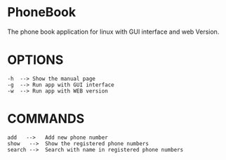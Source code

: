 # PhoneBook
The phone book application for linux with GUI interface and web Version.

# OPTIONS

    -h	-->	Show the manual page
    -g	-->	Run app with GUI interface
    -w	-->	Run app with WEB version

# COMMANDS

    add	  -->	Add new phone number
    show   -->	Show the registered phone numbers
    search -->	Search with name in registered phone numbers
